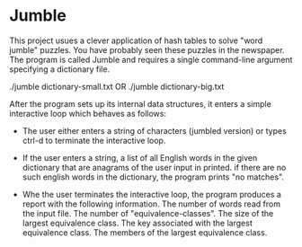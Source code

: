 # Jumble

This project usues a clever application of hash tables to solve "word jumble" puzzles. You have probably seen these puzzles in the newspaper. The program is called Jumble and requires a single command-line argument specifying a dictionary file.

./jumble dictionary-small.txt OR ./jumble dictionary-big.txt

After the program sets up its internal data structures, it enters a simple interactive loop which behaves as follows: 

 - The user either enters a string of characters (jumbled version) or types ctrl-d to terminate the interactive loop.
 
 - If the user enters a string, a list of all English words in the given dictionary that are anagrams of the user input in printed.  if there are no such english words in the dictionary, the program prints "no matches". 
 
 - Whe the user terminates the interactive loop, the program produces a report with the following information.
 The number of words read from the input file. The number of "equivalence-classes". The size of the largest equivalence class. The key associated with the largest equivalence class. The members of the largest equivalence class.
